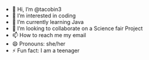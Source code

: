 - 👋 Hi, I’m @tacobin3
- 👀 I’m interested in coding
- 🌱 I’m currently learning Java
- 💞️ I’m looking to collaborate on a Science fair Project
- 📫 How to reach me my email
- 😄 Pronouns: she/her
- ⚡ Fun fact: I am a teenager

<!---
tacobin3/tacobin3 is a ✨ special ✨ repository because its `README.md` (this file) appears on your GitHub profile.
You can click the Preview link to take a look at your changes.
--->
